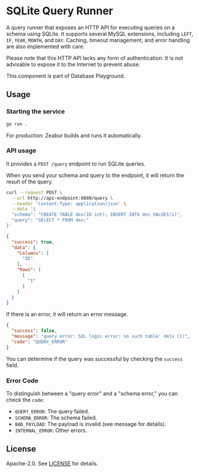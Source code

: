 # SQLite Query Runner

A query runner that exposes an HTTP API for executing queries on a schema using SQLite. It supports several MySQL extensions, including `LEFT`, `IF`, `YEAR`, `MONTH`, and `DAY`. Caching, timeout management, and error handling are also implemented with care.

Please note that this HTTP API lacks any form of authentication. It is not advisable to expose it to the Internet to prevent abuse.

This component is part of Database Playground.

## Usage

### Starting the service

```bash
go run .
```

For production: Zeabur builds and runs it automatically.

### API usage

It provides a `POST /query` endpoint to run SQLite queries.

When you send your schema and query to the endpoint, it will return the result of the query.

```bash
curl --request POST \
  --url http://api-endpoint:8080/query \
  --header 'Content-Type: application/json' \
  --data '{
  "schema": "CREATE TABLE dev(ID int); INSERT INTO dev VALUES(1)",
  "query": "SELECT * FROM dev;"
}'
```

```json
{
  "success": true,
  "data": {
    "Columns": [
      "ID"
    ],
    "Rows": [
      [
        "1"
      ]
    ]
  }
}
```

If there is an error, it will return an error message.

```json
{
  "success": false,
  "message": "query error: SQL logic error: no such table: de1v (1)",
  "code": "QUERY_ERROR"
}
```

You can determine if the query was successful by checking the `success` field.

### Error Code

To distinguish between a "query error" and a "schema error," you can check the `code`:

- `QUERY_ERROR`: The query failed.
- `SCHEMA_ERROR`: The schema failed.
- `BAD_PAYLOAD`: The payload is invalid (see message for details).
- `INTERNAL_ERROR`: Other errors.

## License

Apache-2.0. See [LICENSE](LICENSE) for details.

